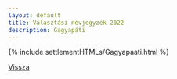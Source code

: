 ```yaml
---
layout: default
title: Választási névjegyzék 2022
description: Gagyapáti
---
```


{% include settlementHTMLs/Gagyapaati.html %}

[Vissza](../)